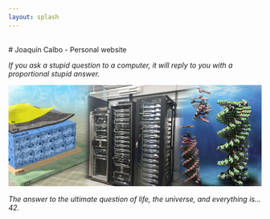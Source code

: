 ```yaml
---
layout: splash
---
```

<br>
# Joaquín Calbo - Personal website

*If you ask a stupid question to a computer, it will reply to you with a proportional stupid answer.*
  
![](/assets/images/main.jpg)

*The answer to the ultimate question of life, the universe, and everything is... 42.*
